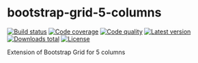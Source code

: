 # bootstrap-grid-5-columns

[![Build status](https://api.travis-ci.org/mubizinc/bootstrap-grid-5-columns.svg?branch=master)](https://travis-ci.org/mubizinc/bootstrap-grid-5-columns)
[![Code coverage](http://img.shields.io/codecov/c/github/mubizinc/bootstrap-grid-5-columns.svg)](https://codecov.io/github/mubizinc/bootstrap-grid-5-columns)
[![Code quality](http://img.shields.io/scrutinizer/g/mubizinc/bootstrap-grid-5-columns.svg)](https://scrutinizer-ci.com/g/mubizinc/bootstrap-grid-5-columns)
[![Latest version](http://img.shields.io/packagist/v/mubizinc/bootstrap-grid-5-columns.svg)](https://packagist.org/packages/mubizinc/bootstrap-grid-5-columns)
[![Downloads total](http://img.shields.io/packagist/dt/mubizinc/bootstrap-grid-5-columns.svg)](https://packagist.org/packages/mubizinc/bootstrap-grid-5-columns)
[![License](http://img.shields.io/packagist/l/mubizinc/bootstrap-grid-5-columns.svg)](https://github.com/mubizinc/bootstrap-grid-5-columns/blob/master/LICENSE)

Extension of Bootstrap Grid for 5 columns
